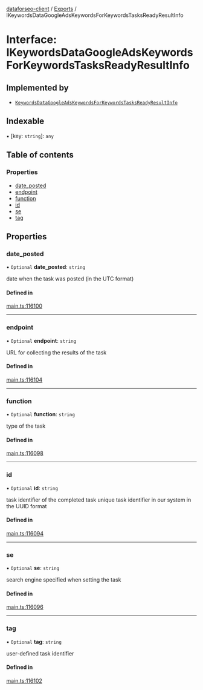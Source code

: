 [dataforseo-client](../README.md) / [Exports](../modules.md) / IKeywordsDataGoogleAdsKeywordsForKeywordsTasksReadyResultInfo

# Interface: IKeywordsDataGoogleAdsKeywordsForKeywordsTasksReadyResultInfo

## Implemented by

- [`KeywordsDataGoogleAdsKeywordsForKeywordsTasksReadyResultInfo`](../classes/KeywordsDataGoogleAdsKeywordsForKeywordsTasksReadyResultInfo.md)

## Indexable

▪ [key: `string`]: `any`

## Table of contents

### Properties

- [date\_posted](IKeywordsDataGoogleAdsKeywordsForKeywordsTasksReadyResultInfo.md#date_posted)
- [endpoint](IKeywordsDataGoogleAdsKeywordsForKeywordsTasksReadyResultInfo.md#endpoint)
- [function](IKeywordsDataGoogleAdsKeywordsForKeywordsTasksReadyResultInfo.md#function)
- [id](IKeywordsDataGoogleAdsKeywordsForKeywordsTasksReadyResultInfo.md#id)
- [se](IKeywordsDataGoogleAdsKeywordsForKeywordsTasksReadyResultInfo.md#se)
- [tag](IKeywordsDataGoogleAdsKeywordsForKeywordsTasksReadyResultInfo.md#tag)

## Properties

### date\_posted

• `Optional` **date\_posted**: `string`

date when the task was posted (in the UTC format)

#### Defined in

[main.ts:116100](https://github.com/dataforseo/TypeScriptClient/blob/7ca1aa4/main.ts#L116100)

___

### endpoint

• `Optional` **endpoint**: `string`

URL for collecting the results of the task

#### Defined in

[main.ts:116104](https://github.com/dataforseo/TypeScriptClient/blob/7ca1aa4/main.ts#L116104)

___

### function

• `Optional` **function**: `string`

type of the task

#### Defined in

[main.ts:116098](https://github.com/dataforseo/TypeScriptClient/blob/7ca1aa4/main.ts#L116098)

___

### id

• `Optional` **id**: `string`

task identifier of the completed task
unique task identifier in our system in the UUID format

#### Defined in

[main.ts:116094](https://github.com/dataforseo/TypeScriptClient/blob/7ca1aa4/main.ts#L116094)

___

### se

• `Optional` **se**: `string`

search engine specified when setting the task

#### Defined in

[main.ts:116096](https://github.com/dataforseo/TypeScriptClient/blob/7ca1aa4/main.ts#L116096)

___

### tag

• `Optional` **tag**: `string`

user-defined task identifier

#### Defined in

[main.ts:116102](https://github.com/dataforseo/TypeScriptClient/blob/7ca1aa4/main.ts#L116102)
